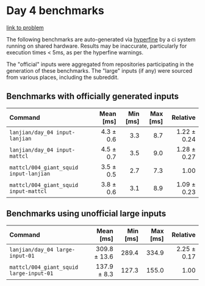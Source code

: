 # Day 4 benchmarks

[link to problem](http://adventofcode.com/2021/day/4)

The following benchmarks are auto-generated via [hyperfine](https://github.com/sharkdp/hyperfine) by a ci system running on shared hardware. Results may be inaccurate, particularly for execution times < 5ms, as per the hyperfine warnings.

The "official" inputs were aggregated from repositories participating in the generation of these benchmarks. The "large" inputs (if any) were sourced from various places, including the subreddit.

## Benchmarks with officially generated inputs
| Command | Mean [ms] | Min [ms] | Max [ms] | Relative |
|:---|---:|---:|---:|---:|
| `lanjian/day_04 input-lanjian` | 4.3 ± 0.6 | 3.3 | 8.7 | 1.22 ± 0.24 |
| `lanjian/day_04 input-mattcl` | 4.5 ± 0.7 | 3.5 | 9.0 | 1.28 ± 0.27 |
| `mattcl/004_giant_squid input-lanjian` | 3.5 ± 0.5 | 2.7 | 7.3 | 1.00 |
| `mattcl/004_giant_squid input-mattcl` | 3.8 ± 0.6 | 3.1 | 8.9 | 1.09 ± 0.23 |
## Benchmarks using unofficial large inputs
| Command | Mean [ms] | Min [ms] | Max [ms] | Relative |
|:---|---:|---:|---:|---:|
| `lanjian/day_04 large-input-01` | 309.8 ± 13.6 | 289.4 | 334.9 | 2.25 ± 0.17 |
| `mattcl/004_giant_squid large-input-01` | 137.9 ± 8.3 | 127.3 | 155.0 | 1.00 |
